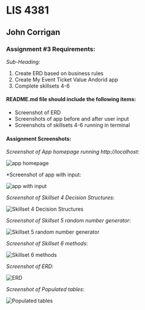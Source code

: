 # LIS 4381

## John Corrigan

### Assignment #3 Requirements:

*Sub-Heading:*

1. Create ERD based on business rules
2. Create My Event Ticket Value Andorid app
3. Complete skillsets 4-6

#### README.md file should include the following items:

* Screenshot of ERD
* Screenshots of app before and after user input
* Screenshots of skillsets 4-6 running in terminal


#### Assignment Screenshots:

*Screenshot of App homepage running http://localhost*:

![app homepage](img/app1.png)

*Screenshot of app with input:

![app with input](img/app2.png)

*Screenshot of Skillset 4 Decision Structures*:

![Skillset 4 Decision Structures](img/ss4_ss.png)

*Screenshot of Skillset 5 random number generator*:

![Skillset 5 random number generator](img/ss5_ss.png)

*Screenshot of Skillset 6 methods*:

![Skillset 6 methods](img/ss6_ss.png)

*Screenshot of ERD*:

![ERD](img/erd_ss.png)

*Screenshot of Populated tables*:

![Populated tables](img/populated_tables.png)